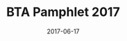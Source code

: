 ---
layout: art-post
title: BTA Pamphlet 2017

images:
  - public_id: portfolio/bta-pamphlet-2017-front-back
  - public_id: portfolio/bta-pamphlet-2017-mission-history
  - public_id: portfolio/bta-pamphlet-2017-our-projects
  - public_id: portfolio/bta-pamphlet-2017-family-and-structure
categories: [art, digital]
tags: [vector, color, graphic-design, illustration, trans, bta]
date: 2017-06-17
---